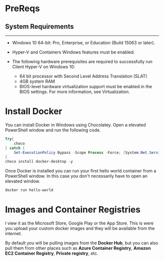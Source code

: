 # PreReqs

## System Requirements
---

* Windows 10 64-bit: Pro, Enterprise, or Education (Build 15063 or later).
* Hyper-V and Containers Windows features must be enabled.
* The following hardware prerequisites are required to successfully run Client Hyper-V on Windows 10:

  * 64 bit processor with Second Level Address Translation (SLAT)
  * 4GB system RAM
  * BIOS-level hardware virtualization support must be enabled in the BIOS settings. For more information, see Virtualization.


# Install Docker

You can install Docker in Windows using Chocolatey. Open a elevated PowerShell window and run the following code.

```Powershell
Try{
    choco
} catch {
    Set-ExecutionPolicy Bypass -Scope Process -Force; [System.Net.ServicePointManager]::SecurityProtocol = [System.Net.ServicePointManager]::SecurityProtocol -bor 3072; iex ((New-Object System.Net.WebClient).DownloadString('https://chocolatey.org/install.ps1'))
}
choco install docker-desktop -y
```

Once Docker is installed you can run your first hello world container from a PowerShell window. In this case you don't necessarily have to open an elevated window.

```PowerShell
docker run hello-world
```

# Images and Container Registries

I view it as the Microsoft Store, Google Play or the App Store. This is were you upload your custom docker images and they will be available from the internet.

By default you will be pulling images from the __Docker Hub__, but you can also pull them from other places such as __Azure Container Registry__, __Amazon EC2 Container Registry__, __Private registry__, etc.

